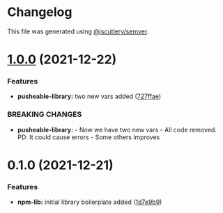 # Changelog

This file was generated using [@jscutlery/semver](https://github.com/jscutlery/semver).

# [1.0.0](https://github.com/andresmgsl/versioning-testing/compare/pusheable-library-0.1.0...pusheable-library-1.0.0) (2021-12-22)


### Features

* **pusheable-library:** two new vars added ([727ffae](https://github.com/andresmgsl/versioning-testing/commit/727ffaef6c7ba9d8532d7e52866478c1d24fa217))


### BREAKING CHANGES

* **pusheable-library:** - Now we have two new vars - All code removed. PD: It could cause errors - Some others improves



# 0.1.0 (2021-12-21)


### Features

* **npm-lib:** initial library boilerplate added ([1d7e9b9](https://github.com/andresmgsl/versioning-testing/commit/1d7e9b9648412cac3c79b702d023e38ab3c0eb09))
